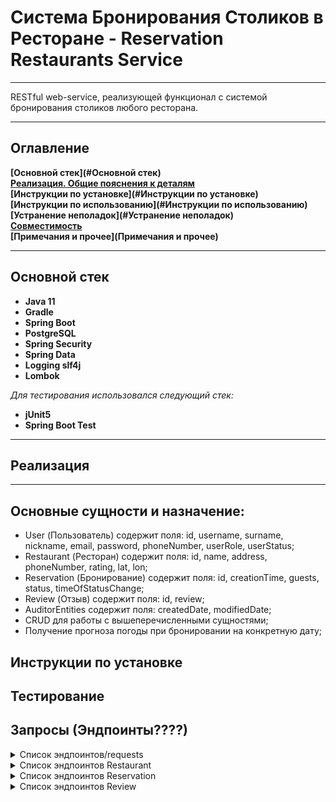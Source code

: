# Система Бронирования Столиков в Ресторане - Reservation Restaurants Service

_____
RESTful web-service, реализующей функционал с системой бронирования столиков любого ресторана.
_____

## Оглавление

**[Основной стек](#Основной стек)**<br>
**[Реализация. Общие пояснения к деталям](#Реализация)**<br>
**[Инструкции по установке](#Инструкции по установке)**<br>
**[Инструкции по использованию](#Инструкции по использованию)**<br>
**[Устранение неполадок](#Устранение неполадок)**<br>
**[Совместимость](#Совместимость)**<br>
**[Примечания и прочее](Примечания и прочее)**<br>

_____________

## Основной стек

- **Java 11**
- **Gradle**
- **Spring Boot**
- **PostgreSQL**
- **Spring Security**
- **Spring Data**
- **Logging slf4j**
- **Lombok**

_Для тестирования использовался следующий стек:_

- **jUnit5**
- **Spring Boot Test**

________________

## Реализация

_________________
## Основные сущности и назначение:

- User (Пользователь) содержит поля: id, username, surname, nickname, email, password, phoneNumber, userRole,
  userStatus;
- Restaurant (Ресторан) содержит поля: id, name, address, phoneNumber, rating, lat, lon;
- Reservation (Бронирование) содержит поля: id, creationTime, guests, status, timeOfStatusChange;
- Review (Отзыв) содержит поля: id, review;
- AuditorEntities содержит поля: createdDate, modifiedDate;
- CRUD для работы с вышеперечисленными сущностями;
- Получение прогноза погоды при бронировании на конкретную дату;

## Инструкции по установке

## Тестирование

## Запросы (Эндпоинты????)

<details>
  <summary>Список эндпоинтов/requests</summary>

#### 1. POST запрос на регистрацию User http://localhost:8080/registration с телом:

```
{
  "username": "Jerry",
  "surname": "Smith",
  "nickname": "Jerry91",
  "email": "jerry91@gmail.com",
  "password": "MGLI9K3NzjZ9KsI",
  "phoneNumber": "80293773456",
  "userRole": "USER"
}
```
Создаёт пользователя и возвращает ответ, присваивая пользователю пустой id, который будет присвоен пользователю после входа в систему

```
{
 "id": 0,
 "username": "Jerry",
 "surname": "Smith",
 "nickname": "Jerry91",
 "email": "jerry91@gmail.com",
 "password": "MGLI9K3NzjZ9KsI",
 "phoneNumber": "80293773456",
 "userRole": "USER"
}
```

#### 2. POST запрос http://localhost:8080/login на вход в сервис

```
{
 "email": "jerry91@gmail.com",
 "password": "MGLI9K3NzjZ9KsI",
}
```
Если email и password правильные, то ответ будет уникальный токен.

#### 3. GET запрос http://localhost:8080/user/{userId} где userId = 2 даст ответ
```
Authorization: Bearer_xxxxx.yyyyy.zzzzz

{
 "id": 2,
 "username": "Jerry",
 "surname": "Smith",
 "nickname": "Jerry91",
 "email": "jerry91@gmail.com",
 "password": "MGLI9K3NzjZ9KsI",
 "phoneNumber": "80293773456",
 "userRole": "USER"
}
```

#### 4. GET запрос http://localhost:8080/users вернёт список всех пользователей

```
Authorization: Bearer_xxxxx.yyyyy.zzzzz

[
  {
    "id": 1,
    "username": "Mary",
    "surname": "Mikh",
    "nickname": "MaryMikh",
    "email": "mary@gmail.com",
    "password": "$2a$10$btyzEpYXmYceuN61mk45GuQ3j8yx2Vdd1yTAWl/80g0O6o6N.74O.",
    "phoneNumber": "80448878709",
    "userRole": "ADMIN"
  },
  {
    "id": 2,
    "username": "Jerry",
    "surname": "Smith",
    "nickname": "Jerry91",
    "email": "jerry91@gmail.com",
    "password": "$2a$10$aGeAtq3hXDlGzojQThHsw.OyTMKlcPrcR157KkMU0ous.YfB/Q.Ri",
    "phoneNumber": "+80293773456",
    "userRole": "USER"
  }
```

#### 5. PUT запрос http://localhost:8080/user/{userId} где userId = 2 с телом

```
{
  "username": "Jerry",
  "surname": "Smith",
  "nickname": "Jerry92",
  "email": "jerry91@gmail.com",
  "password": "MGLI9K3NzjZ9KsI",
  "phoneNumber": 80293773456,
  "userRole": "USER"
}
```

обновит поля и вернёт обновленные данные:
```
{
  "username": "Jerry",
  "surname": "Smith",
  "nickname": "Jerry92",
  "email": "jerry91@gmail.com",
  "password": "MGLI9K3NzjZ9KsI",
  "phoneNumber": 80293773456,
  "userRole": "USER"
}
```
#### 6. DELETE запрос http://localhost:8080/{userId} где userId = 2 даст ответ без тела , со статусом 201 No Content:
```
<Response body is empty>
```
*повторный запрос на этот же адрес будет возвращать один и тот же ответ, так как запрос идемпотентный, что и требуется по REST*


</details>

<details>
  <summary>Список эндпоинтов Restaurant</summary>

запросы создаются только если UserRole = "ADMIN" 

#### 1. POST запрос на создание Ресторана  http://localhost:8080/restaurant/save с телом:

```
Authorization: Bearer_xxxxx.yyyyy.zzzzz

{
  "name": "Vasilki",
  "address": "prasp. Niezaliežnasci 16",
  "phoneNumber": "80296547809",
  "rating": 4,
  "lat": 53.9006,
  "lon": 27.5590,
  "weatherDto": { }
}
```
Создаёт ресторан и возвращает ответ с присвоенным ресторану id:

```
{
  "id": 2,
  "name": "Vasilki",
  "address": "prasp. Niezaliežnasci 16",
  "phoneNumber": "+80296547809",
  "rating": 4,
  "lat": 53.9006,
  "lon": 27.559,
  "weatherDto": null
}
```


#### 2. GET запрос http://localhost:8080/restaurant/{restaurantId}?wantWeather = true/false где restaurantId = 2 даст ответ:
```
Authorization: Bearer_xxxxx.yyyyy.zzzzz

{
  "id": 2,
  "name": "Vasilki",
  "address": "prasp. Niezaliežnasci 16",
  "phoneNumber": "80296547809",
  "rating": 4,
  "lat": 53.9006,
  "lon": 27.5590,
  "weatherDto": { }
}
```

Вернёт тело ответа вместе с текущей погодой:

```
{
  "id": 2,
  "name": "Vasilki",
  "address": "prasp. Niezaliežnasci 16",
  "phoneNumber": "+80296547809",
  "rating": 4,
  "lat": 53.9006,
  "lon": 27.559,
  "weatherDto": {
    "temperature": 298.01,
    "typeOfWeather": "clear sky"
  }
}
```

#### 3. GET запрос http://localhost:8080/restaurant/restaurants вернёт список всех ресторанов:

```
Authorization: Bearer_xxxxx.yyyyy.zzzzz

[
  {
    "id": 1,
    "name": "Patrick Pub",
    "address": "str.Hiercena, 4",
    "phoneNumber": "+375296199865",
    "rating": 0,
    "lat": 53.893009,
    "lon": 27.567444,
    "weatherDto": null
  },
  {
    "id": 2,
    "name": "Vasilki",
    "address": "prasp. Niezaliežnasci 16",
    "phoneNumber": "+80296547809",
    "rating": 4,
    "lat": 53.9006,
    "lon": 27.559,
    "weatherDto": null
  }
]
```

#### 4. PUT запрос http://localhost:8080/restaurant/{restaurantId} где restaurantId = 2 с телом, в котором обновляем поле "rating":

```
Authorization: Bearer_xxxxx.yyyyy.zzzzz

{
  "name": "Vasilki",
  "address": "prasp. Niezaliežnasci 16",
  "phoneNumber": "80293337809",
  "rating": 5,
  "lat": 53.9006,
  "lon": 27.5590,
  "weatherDto": {}
}
```

Обновит необходимые поля и вернёт обновленные данные:
```
{
  "id": 2,
  "name": "Vasilki",
  "address": "prasp. Niezaliežnasci 16",
  "phoneNumber": "+80293337809",
  "rating": 5,
  "lat": 53.9006,
  "lon": 27.559,
  "weatherDto": null
}
```

#### 5. GET запрос http://localhost:8080/restaurant/{restaurantId}/reservations где restaurantId = 2, вернёт список всех резерваций:

```
Authorization: Bearer_xxxxx.yyyyy.zzzzz

[
  {
    "id": 2,
    "creationTime": "2024-08-16T12:10:32.370532",
    "status": "ACTIVE",
    "timeStatusChange": "2024-08-16T12:11:32.392396",
    "guests": 5
  },
  {
    "id": 3,
    "creationTime": "2024-08-16T12:12:04.966571",
    "status": null,
    "timeStatusChange": null,
    "guests": 2
  }
]
```
#### 6. DELETE запрос http://localhost:8080/restaurant/{restaurantId} где restaurantId = 2 даст ответ без тела , со статусом 201 No Content:

```
<Response body is empty>
```
*Повторный запрос на этот же адрес будет возвращать один и тот же ответ, так как запрос идемпотентный, что и требуется по REST*

```
Response code: 403;
```

</details>


<details>
  <summary>Список эндпоинтов Reservation</summary>

запросы создаются только если UserRole = "ADMIN"

#### 1. POST запрос на создание Резервации http://localhost:8080/reservation/restaurant/2/user/2/reservation с телом:

```
{
  "creationTime": "",
  "status": "ACTIVE",
  "timeStatusChange": "",
  "guests": 5
}
```
Создаёт резервацию и возвращает ответ, добавляя текущее время создания, а также присваивает id:

```
{
  "id": 2,
  "creationTime": "2024-08-09T16:17:45.8123252",
  "status": null,
  "timeStatusChange": null,
  "guests": 5
}
```


#### 2. GET запрос http://localhost:8080/reservation/restaurant/2 где reservationId = 2 даст ответ:
```
Authorization: Bearer_xxxxx.yyyyy.zzzzz

{
  "id": 2,
  "creationTime": "2024-08-16T12:18:57.012416",
  "status": null,
  "timeStatusChange": null,
  "guests": 5
}
```

#### 3. GET запрос http://localhost:8080/reservation/restaurant/reservations вернёт список всех резерваций:

```
Authorization: Bearer_xxxxx.yyyyy.zzzzz

[
  {
    "id": 1,
    "creationTime": "2024-08-16T14:37:56.385811",
    "status": "RESERVED",
    "timeStatusChange": "2024-08-16T14:37:56.385811",
    "guests": 2
  },
  {
    "id": 2,
    "creationTime": "2024-08-16T14:39:11.775042",
    "status": null,
    "timeStatusChange": null,
    "guests": 2
  }
]
```

#### 4. PUT запрос http://localhost:8080/reservation/restaurant/{reservationId} где reservationId = 2 с телом, в котором обновляем поле "guests":

```
Authorization: Bearer_xxxxx.yyyyy.zzzzz

{
  "creationTime": "",
  "status": "ACTIVE",
  "timeStatusChange": "",
  "guests": 4
}
```

Обновит необходимые поля и вернёт обновленные данные:
```
{
  "id": 2,
  "creationTime": "2024-08-16T14:39:11.775042",
  "status": "ACTIVE",
  "timeStatusChange": "2024-08-16T14:43:25.176322",
  "guests": 4
}
```

#### 5. PUT запрос http://localhost:8080/reservation/status/restaurant/{{restaurantId}}/reservation/{{reservationId}}/reservationStatus чтобы установите статус бронирования по идентификатору ресторана и идентификатору бронирования, 
где restaurantId = 2, вернёт список всех резерваций и reservationId = 2:

```
Authorization: Bearer_xxxxx.yyyyy.zzzzz

{
  "creationTime": "",
  "status": "INACTIVE",
  "timeStatusChange": "",
  "guests": 4
}
```

Вернёт тело ответа с временем изменения статуса:

```
{
  "id": 2,
  "creationTime": "2024-08-16T15:17:01.379404",
  "status": "INACTIVE",
  "timeStatusChange": "2024-08-16T15:19:18.1583065",
  "guests": 2
}
```
#### 6. DELETE запрос http://localhost:8080/reservation/restaurant/{reservationId} где reservationId = 2 даст ответ без тела , со статусом 201 No Content:
```
<Response body is empty>
```
*повторный запрос на этот же адрес будет возвращать один и тот же ответ, так как запрос идемпотентный, что и требуется по REST*

```
Response code: 403;
```

</details>

<details>
  <summary>Список эндпоинтов Review</summary>

запросы создаются только если UserRole = "ADMIN"

#### 1. POST запрос на создание Отзыва http://localhost:8080/restaurant/{{restaurantId}}/user/{{userId}}/review где restaurantId = 2 и userId = 2 с телом:

```
Authorization: Bearer_xxxxx.yyyyy.zzzzz

{
  "review": "Good service!"
}
```
Создаёт резервацию и возвращает ответ, присваивая id:

```
{
  "id": 0,
  "review": "Good service!"
}
```

#### 4. PUT запрос http://localhost:8080/restaurant/review/{reviewId} где reviewId = 2 с телом, в котором обновляем поле "review":

```
Authorization: Bearer_xxxxx.yyyyy.zzzzz

{
  "review": "Excellent service!"
}
```

Обновит review поле и вернёт обновленные данные:
```
{
  "id": 0,
  "review": "Excellent service!"
}
```


#### 6. DELETE запрос http://localhost:8080/restaurant/review/{reviewId} где reviewId = 2 даст ответ без тела , со статусом 201 No Content:
```
<Response body is empty>
```
*повторный запрос на этот же адрес будет возвращать один и тот же ответ, так как запрос идемпотентный, что и требуется по REST*

```
Response code: 403;
```

#### 3. GET запрос http://localhost:8080/restaurant/{reviewId}/reviews где reviewId = 2, вернёт список всех отзывов ресторана:

```
Authorization: Bearer_xxxxx.yyyyy.zzzzz

[
  {
    "id": 1,
    "review": "Delicious meat dishes"
  },
  {
    "id": 2,
    "review": "Excellent service!"
  }
]
```

#### 2. GET запрос http://localhost:8080/user/{reviewId}/reviews где reviewId = 2 даст ответ:
```
Authorization: Bearer_xxxxx.yyyyy.zzzzz

[
 {
    "id": 2,
    "review": "Excellent service!"
 }
]
```

</details>